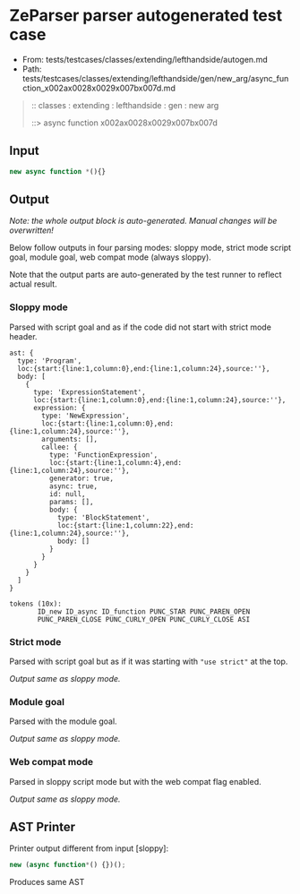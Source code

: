 # ZeParser parser autogenerated test case

- From: tests/testcases/classes/extending/lefthandside/autogen.md
- Path: tests/testcases/classes/extending/lefthandside/gen/new_arg/async_function_x002ax0028x0029x007bx007d.md

> :: classes : extending : lefthandside : gen : new arg
>
> ::> async function x002ax0028x0029x007bx007d

## Input


`````js
new async function *(){}
`````

## Output

_Note: the whole output block is auto-generated. Manual changes will be overwritten!_

Below follow outputs in four parsing modes: sloppy mode, strict mode script goal, module goal, web compat mode (always sloppy).

Note that the output parts are auto-generated by the test runner to reflect actual result.

### Sloppy mode

Parsed with script goal and as if the code did not start with strict mode header.

`````
ast: {
  type: 'Program',
  loc:{start:{line:1,column:0},end:{line:1,column:24},source:''},
  body: [
    {
      type: 'ExpressionStatement',
      loc:{start:{line:1,column:0},end:{line:1,column:24},source:''},
      expression: {
        type: 'NewExpression',
        loc:{start:{line:1,column:0},end:{line:1,column:24},source:''},
        arguments: [],
        callee: {
          type: 'FunctionExpression',
          loc:{start:{line:1,column:4},end:{line:1,column:24},source:''},
          generator: true,
          async: true,
          id: null,
          params: [],
          body: {
            type: 'BlockStatement',
            loc:{start:{line:1,column:22},end:{line:1,column:24},source:''},
            body: []
          }
        }
      }
    }
  ]
}

tokens (10x):
       ID_new ID_async ID_function PUNC_STAR PUNC_PAREN_OPEN
       PUNC_PAREN_CLOSE PUNC_CURLY_OPEN PUNC_CURLY_CLOSE ASI
`````

### Strict mode

Parsed with script goal but as if it was starting with `"use strict"` at the top.

_Output same as sloppy mode._

### Module goal

Parsed with the module goal.

_Output same as sloppy mode._

### Web compat mode

Parsed in sloppy script mode but with the web compat flag enabled.

_Output same as sloppy mode._

## AST Printer

Printer output different from input [sloppy]:

````js
new (async function*() {})();
````

Produces same AST
